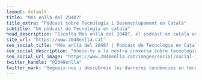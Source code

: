```yaml
---
layout: default
title: "Més enllà del 2048?"
title_extra: "Pòdcast sobre Tecnologia i Desenvolupament en Català"
subtitle: "Un pòdcast de Tecnologia en català"
head_description: "Escolta Més enllà del 2048?, el podcast en català on parlem de tecnologia, software i tendències en desenvolupament."
site_url: "https://www.2048enlla.cat"
seo_social_title: "Més enllà del 2048? | Podcast de Tecnologia en Català"
seo_social_description: "Uneix-te a la nostra conversa sobre tecnologia, software, i desenvolupament. Escolta ara en català."
seo_social_url_image: "https://www.2048enlla.cat/images/social/social-image-bw.png"
twitter_handle: "@2048enlla"
twitter_mark: "Segueix-nos i descobreix les darreres tendències en tecnologia i desenvolupament de software. #podcast #tecnologia #català"
---
```

